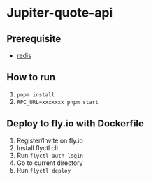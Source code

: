 # Jupiter-quote-api

## Prerequisite
- [redis](https://redis.io/docs/getting-started/installation/install-redis-on-mac-os/)

## How to run
1. `pnpm install`
2. `RPC_URL=xxxxxxx pnpm start`

## Deploy to fly.io with Dockerfile
1. Register/Invite on fly.io
2. Install flyctl cli
3. Run `flyctl auth login`
4. Go to current directory
5. Run `flyctl deploy`

